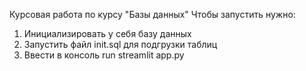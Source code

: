 Курсовая работа по курсу "Базы данных"
Чтобы запустить нужно:
1. Инициализировать у себя базу данных
2. Запустить файл init.sql для подгрузки таблиц
3. Ввести в консоль run streamlit app.py
